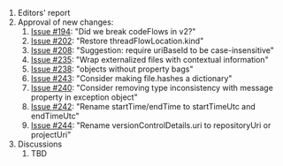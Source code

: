 1. Editors' report
1. Approval of new changes:
    1. [Issue #194](https://github.com/oasis-tcs/sarif-spec/issues/194): "Did we break codeFlows in v2?"
    1. [Issue #202](https://github.com/oasis-tcs/sarif-spec/issues/202): "Restore threadFlowLocation.kind"
    1. [Issue #208](https://github.com/oasis-tcs/sarif-spec/issues/208): "Suggestion: require uriBaseId to be case-insensitive"
    1. [Issue #235](https://github.com/oasis-tcs/sarif-spec/issues/235): "Wrap externalized files with contextual information"
    1. [Issue #238](https://github.com/oasis-tcs/sarif-spec/issues/238): "objects without property bags"
    1. [Issue #243](https://github.com/oasis-tcs/sarif-spec/issues/243): "Consider making file.hashes a dictionary"
    1. [Issue #240](https://github.com/oasis-tcs/sarif-spec/issues/240): "Consider removing type inconsistency with message property in exception object"
    1. [Issue #242](https://github.com/oasis-tcs/sarif-spec/issues/242): "Rename startTime/endTime to startTimeUtc and endTimeUtc"
    1. [Issue #244](https://github.com/oasis-tcs/sarif-spec/issues/244): "Rename versionControlDetails.uri to repositoryUri or projectUri"
1. Discussions
    1. TBD
